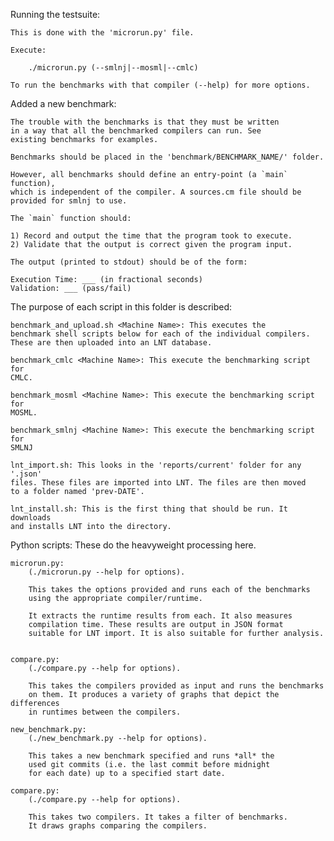 Running the testsuite:

	This is done with the 'microrun.py' file.

	Execute:

		./microrun.py (--smlnj|--mosml|--cmlc)

	To run the benchmarks with that compiler (--help) for more options.


Added a new benchmark:

	The trouble with the benchmarks is that they must be written
	in a way that all the benchmarked compilers can run. See
	existing benchmarks for examples.

	Benchmarks should be placed in the 'benchmark/BENCHMARK_NAME/' folder.

	However, all benchmarks should define an entry-point (a `main` function),
	which is independent of the compiler. A sources.cm file should be 
	provided for smlnj to use.

	The `main` function should:

	1) Record and output the time that the program took to execute.
	2) Validate that the output is correct given the program input.

	The output (printed to stdout) should be of the form:

	Execution Time: ___ (in fractional seconds)
	Validation: ___ (pass/fail)

The purpose of each script in this folder is described:
	
	benchmark_and_upload.sh <Machine Name>: This executes the
	benchmark shell scripts below for each of the individual compilers.
	These are then uploaded into an LNT database.

	benchmark_cmlc <Machine Name>: This execute the benchmarking script for
	CMLC.

	benchmark_mosml <Machine Name>: This execute the benchmarking script for
	MOSML.

	benchmark_smlnj <Machine Name>: This execute the benchmarking script for
	SMLNJ

	lnt_import.sh: This looks in the 'reports/current' folder for any '.json'
	files. These files are imported into LNT. The files are then moved
	to a folder named 'prev-DATE'.

	lnt_install.sh: This is the first thing that should be run. It downloads
	and installs LNT into the directory.


Python scripts:
	These do the heavyweight processing here.

	microrun.py:
		(./microrun.py --help for options).

		This takes the options provided and runs each of the benchmarks
		using the appropriate compiler/runtime.

		It extracts the runtime results from each. It also measures
		compilation time. These results are output in JSON format
		suitable for LNT import. It is also suitable for further analysis.

	
	compare.py:
		(./compare.py --help for options).

		This takes the compilers provided as input and runs the benchmarks
		on them. It produces a variety of graphs that depict the differences
		in runtimes between the compilers.

	new_benchmark.py:
		(./new_benchmark.py --help for options).

		This takes a new benchmark specified and runs *all* the
		used git commits (i.e. the last commit before midnight
		for each date) up to a specified start date.

	compare.py:
		(./compare.py --help for options).

		This takes two compilers. It takes a filter of benchmarks.
		It draws graphs comparing the compilers.
